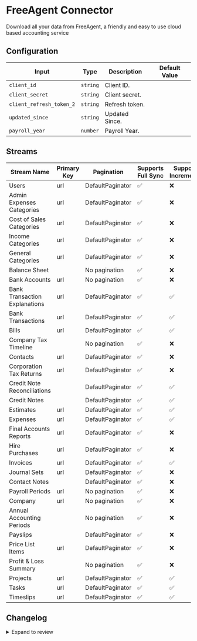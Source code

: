 # FreeAgent Connector
Download all your data from FreeAgent, a friendly and easy to use cloud based accounting service

## Configuration

| Input | Type | Description | Default Value |
|-------|------|-------------|---------------|
| `client_id` | `string` | Client ID.  |  |
| `client_secret` | `string` | Client secret.  |  |
| `client_refresh_token_2` | `string` | Refresh token.  |  |
| `updated_since` | `string` | Updated Since.  |  |
| `payroll_year` | `number` | Payroll Year.  |  |

## Streams
| Stream Name | Primary Key | Pagination | Supports Full Sync | Supports Incremental |
|-------------|-------------|------------|---------------------|----------------------|
| Users | url | DefaultPaginator | ✅ |  ❌  |
| Admin Expenses Categories | url | DefaultPaginator | ✅ |  ❌  |
| Cost of Sales Categories | url | DefaultPaginator | ✅ |  ❌  |
| Income Categories | url | DefaultPaginator | ✅ |  ❌  |
| General Categories | url | DefaultPaginator | ✅ |  ❌  |
| Balance Sheet |  | No pagination | ✅ |  ❌  |
| Bank Accounts | url | No pagination | ✅ |  ❌  |
| Bank Transaction Explanations | url | DefaultPaginator | ✅ |  ✅  |
| Bank Transactions | url | DefaultPaginator | ✅ |  ✅  |
| Bills | url | DefaultPaginator | ✅ |  ✅  |
| Company Tax Timeline |  | No pagination | ✅ |  ❌  |
| Contacts | url | DefaultPaginator | ✅ |  ❌  |
| Corporation Tax Returns | url | DefaultPaginator | ✅ |  ❌  |
| Credit Note Reconciliations |  | DefaultPaginator | ✅ |  ✅  |
| Credit Notes |  | DefaultPaginator | ✅ |  ✅  |
| Estimates | url | DefaultPaginator | ✅ |  ✅  |
| Expenses | url | DefaultPaginator | ✅ |  ✅  |
| Final Accounts Reports | url | DefaultPaginator | ✅ |  ❌  |
| Hire Purchases | url | DefaultPaginator | ✅ |  ❌  |
| Invoices | url | DefaultPaginator | ✅ |  ✅  |
| Journal Sets | url | DefaultPaginator | ✅ |  ❌  |
| Contact Notes |  | DefaultPaginator | ✅ |  ❌  |
| Payroll Periods | url | No pagination | ✅ |  ❌  |
| Company | url | No pagination | ✅ |  ❌  |
| Annual Accounting Periods |  | No pagination | ✅ |  ❌  |
| Payslips |  | DefaultPaginator | ✅ |  ❌  |
| Price List Items | url | DefaultPaginator | ✅ |  ❌  |
| Profit &amp; Loss Summary |  | No pagination | ✅ |  ❌  |
| Projects | url | DefaultPaginator | ✅ |  ✅  |
| Tasks | url | DefaultPaginator | ✅ |  ✅  |
| Timeslips | url | DefaultPaginator | ✅ |  ✅  |

## Changelog

<details>
  <summary>Expand to review</summary>

| Version | Date | Pull Request | Subject |
|---------|------|--------------|---------|
| 0.0.28 | 2025-07-12 | [63010](https://github.com/airbytehq/airbyte/pull/63010) | Update dependencies |
| 0.0.27 | 2025-07-05 | [62801](https://github.com/airbytehq/airbyte/pull/62801) | Update dependencies |
| 0.0.26 | 2025-06-28 | [62334](https://github.com/airbytehq/airbyte/pull/62334) | Update dependencies |
| 0.0.25 | 2025-06-21 | [61979](https://github.com/airbytehq/airbyte/pull/61979) | Update dependencies |
| 0.0.24 | 2025-06-14 | [61257](https://github.com/airbytehq/airbyte/pull/61257) | Update dependencies |
| 0.0.23 | 2025-05-24 | [60351](https://github.com/airbytehq/airbyte/pull/60351) | Update dependencies |
| 0.0.22 | 2025-05-10 | [59418](https://github.com/airbytehq/airbyte/pull/59418) | Update dependencies |
| 0.0.21 | 2025-04-26 | [58845](https://github.com/airbytehq/airbyte/pull/58845) | Update dependencies |
| 0.0.20 | 2025-04-19 | [58357](https://github.com/airbytehq/airbyte/pull/58357) | Update dependencies |
| 0.0.19 | 2025-04-12 | [57826](https://github.com/airbytehq/airbyte/pull/57826) | Update dependencies |
| 0.0.18 | 2025-04-05 | [57259](https://github.com/airbytehq/airbyte/pull/57259) | Update dependencies |
| 0.0.17 | 2025-03-29 | [56515](https://github.com/airbytehq/airbyte/pull/56515) | Update dependencies |
| 0.0.16 | 2025-03-22 | [55342](https://github.com/airbytehq/airbyte/pull/55342) | Update dependencies |
| 0.0.15 | 2025-03-01 | [54967](https://github.com/airbytehq/airbyte/pull/54967) | Update dependencies |
| 0.0.14 | 2025-02-22 | [54376](https://github.com/airbytehq/airbyte/pull/54376) | Update dependencies |
| 0.0.13 | 2025-02-15 | [53738](https://github.com/airbytehq/airbyte/pull/53738) | Update dependencies |
| 0.0.12 | 2025-02-08 | [53309](https://github.com/airbytehq/airbyte/pull/53309) | Update dependencies |
| 0.0.11 | 2025-02-01 | [52815](https://github.com/airbytehq/airbyte/pull/52815) | Update dependencies |
| 0.0.10 | 2025-01-25 | [52312](https://github.com/airbytehq/airbyte/pull/52312) | Update dependencies |
| 0.0.9 | 2025-01-18 | [51628](https://github.com/airbytehq/airbyte/pull/51628) | Update dependencies |
| 0.0.8 | 2025-01-11 | [51068](https://github.com/airbytehq/airbyte/pull/51068) | Update dependencies |
| 0.0.7 | 2024-12-28 | [50557](https://github.com/airbytehq/airbyte/pull/50557) | Update dependencies |
| 0.0.6 | 2024-12-21 | [50043](https://github.com/airbytehq/airbyte/pull/50043) | Update dependencies |
| 0.0.5 | 2024-12-14 | [49537](https://github.com/airbytehq/airbyte/pull/49537) | Update dependencies |
| 0.0.4 | 2024-12-12 | [49183](https://github.com/airbytehq/airbyte/pull/49183) | Update dependencies |
| 0.0.3 | 2024-11-04 | [48277](https://github.com/airbytehq/airbyte/pull/48277) | Update dependencies |
| 0.0.2 | 2024-10-29 | [47874](https://github.com/airbytehq/airbyte/pull/47874) | Update dependencies |
| 0.0.1 | 2024-09-24 | | Initial release by [@craigbloodworth](https://github.com/craigbloodworth) via Connector Builder |

</details>
